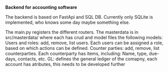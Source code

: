 
**Backend for accounting software**

The backend is based on FastApi and SQL DB.
Currently only SQLite is implemented, who knows some day maybe something else.

The main.py registers the different routers.
The masterdata is in src/masterdata/ where each has crud and model files the following models:
    Users and roles: add, remove, list users. Each users can be assigned a role, based on which actions can be defined.
    Counter parties: add, remove, list counterparties. Each counterparty has items, including: Name, type, due-days, contacts, etc.
    GL: defines the general ledger of the comapny, each account has atributes, this needs to be developed further
